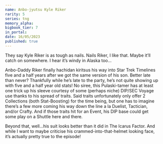 ```yaml
---
name: Anbo-jyutsu Kyle Riker
rarity: 5
series: tng
memory_alpha:
bigbook_tier: 7
in_portal:
date: 16/05/2023
published: true
---
```


They say Kyle Riker is as tough as nails. Nails Riker, I like that. Maybe it’ll catch on somewhere. I hear it’s windy in Alaska too…

Anbo-Daddy Riker finally hachidan kiritsus his way into Star Trek Timelines five and a half years after we got the same version of his son. Better late than never? Thankfully while he’s late to the party, he’s not quite showing up with five and a half year old stats! No siree, this Pulaski-tamer has at least one trick up his sleeve courtesy of some (perhaps niche) DIP/SEC Voyage use thanks to his spread of traits. Said traits unfortunately only offer 2 Collections (both Stat-Boosting) for the time being, but one has to imagine there’s a few more coming his way down the line a la Duelist, Tactician, and/or Crafty. And if those traits hit for an Event, his DIP base could get some play on a Shuttle here and there.

Beyond that, well…his suit looks better than it did in The Icarus Factor. And while I want to maybe criticise his crammed-into-that-helmet looking face, it’s actually pretty true to the episode!
